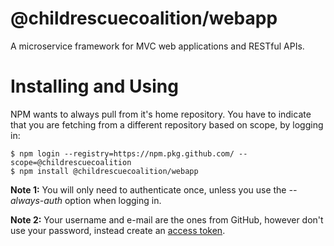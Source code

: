 # @childrescuecoalition/webapp

A microservice framework for MVC web applications and RESTful APIs.

# Installing and Using

NPM wants to always pull from it's home repository. You have to indicate that you are fetching from a different repository based on scope, by logging in:

```
$ npm login --registry=https://npm.pkg.github.com/ --scope=@childrescuecoalition
$ npm install @childrescuecoalition/webapp
```

**Note 1:** You will only need to authenticate once, unless you use the _--always-auth_ option when logging in.

**Note 2:** Your username and e-mail are the ones from GitHub, however don't use your password, instead create an [access token](https://github.com/settings/tokens).
